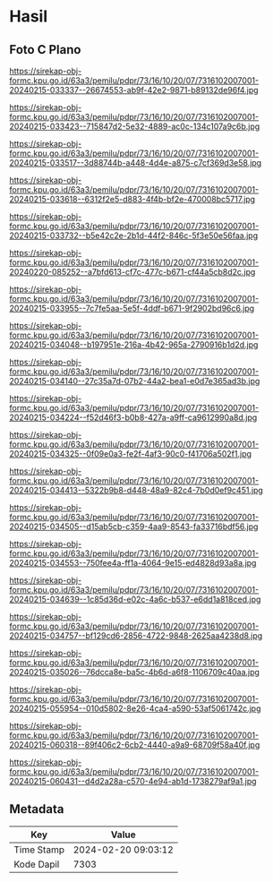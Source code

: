 # Hasil

## Foto C Plano

https://sirekap-obj-formc.kpu.go.id/63a3/pemilu/pdpr/73/16/10/20/07/7316102007001-20240215-033337--26674553-ab9f-42e2-9871-b89132de96f4.jpg

https://sirekap-obj-formc.kpu.go.id/63a3/pemilu/pdpr/73/16/10/20/07/7316102007001-20240215-033423--715847d2-5e32-4889-ac0c-134c107a9c6b.jpg

https://sirekap-obj-formc.kpu.go.id/63a3/pemilu/pdpr/73/16/10/20/07/7316102007001-20240215-033517--3d88744b-a448-4d4e-a875-c7cf369d3e58.jpg

https://sirekap-obj-formc.kpu.go.id/63a3/pemilu/pdpr/73/16/10/20/07/7316102007001-20240215-033618--6312f2e5-d883-4f4b-bf2e-470008bc5717.jpg

https://sirekap-obj-formc.kpu.go.id/63a3/pemilu/pdpr/73/16/10/20/07/7316102007001-20240215-033732--b5e42c2e-2b1d-44f2-846c-5f3e50e56faa.jpg

https://sirekap-obj-formc.kpu.go.id/63a3/pemilu/pdpr/73/16/10/20/07/7316102007001-20240220-085252--a7bfd613-cf7c-477c-b671-cf44a5cb8d2c.jpg

https://sirekap-obj-formc.kpu.go.id/63a3/pemilu/pdpr/73/16/10/20/07/7316102007001-20240215-033955--7c7fe5aa-5e5f-4ddf-b671-9f2902bd96c6.jpg

https://sirekap-obj-formc.kpu.go.id/63a3/pemilu/pdpr/73/16/10/20/07/7316102007001-20240215-034048--b197951e-216a-4b42-965a-2790916b1d2d.jpg

https://sirekap-obj-formc.kpu.go.id/63a3/pemilu/pdpr/73/16/10/20/07/7316102007001-20240215-034140--27c35a7d-07b2-44a2-bea1-e0d7e365ad3b.jpg

https://sirekap-obj-formc.kpu.go.id/63a3/pemilu/pdpr/73/16/10/20/07/7316102007001-20240215-034224--f52d46f3-b0b8-427a-a9ff-ca9612990a8d.jpg

https://sirekap-obj-formc.kpu.go.id/63a3/pemilu/pdpr/73/16/10/20/07/7316102007001-20240215-034325--0f09e0a3-fe2f-4af3-90c0-f41706a502f1.jpg

https://sirekap-obj-formc.kpu.go.id/63a3/pemilu/pdpr/73/16/10/20/07/7316102007001-20240215-034413--5322b9b8-d448-48a9-82c4-7b0d0ef9c451.jpg

https://sirekap-obj-formc.kpu.go.id/63a3/pemilu/pdpr/73/16/10/20/07/7316102007001-20240215-034505--d15ab5cb-c359-4aa9-8543-fa33716bdf56.jpg

https://sirekap-obj-formc.kpu.go.id/63a3/pemilu/pdpr/73/16/10/20/07/7316102007001-20240215-034553--750fee4a-ff1a-4064-9e15-ed4828d93a8a.jpg

https://sirekap-obj-formc.kpu.go.id/63a3/pemilu/pdpr/73/16/10/20/07/7316102007001-20240215-034639--1c85d36d-e02c-4a6c-b537-e6dd1a818ced.jpg

https://sirekap-obj-formc.kpu.go.id/63a3/pemilu/pdpr/73/16/10/20/07/7316102007001-20240215-034757--bf129cd6-2856-4722-9848-2625aa4238d8.jpg

https://sirekap-obj-formc.kpu.go.id/63a3/pemilu/pdpr/73/16/10/20/07/7316102007001-20240215-035026--76dcca8e-ba5c-4b6d-a6f8-1106709c40aa.jpg

https://sirekap-obj-formc.kpu.go.id/63a3/pemilu/pdpr/73/16/10/20/07/7316102007001-20240215-055954--010d5802-8e26-4ca4-a590-53af5061742c.jpg

https://sirekap-obj-formc.kpu.go.id/63a3/pemilu/pdpr/73/16/10/20/07/7316102007001-20240215-060318--89f406c2-6cb2-4440-a9a9-68709f58a40f.jpg

https://sirekap-obj-formc.kpu.go.id/63a3/pemilu/pdpr/73/16/10/20/07/7316102007001-20240215-060431--d4d2a28a-c570-4e94-ab1d-1738279af9a1.jpg


## Metadata

| Key        | Value               |
| ---------- | ------------------- |
| Time Stamp | 2024-02-20 09:03:12 |
| Kode Dapil | 7303                |



